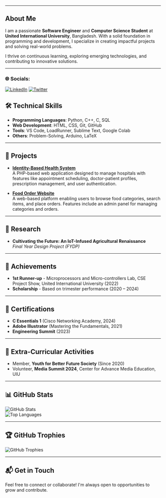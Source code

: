 <!-- # 👨‍💻 Ahsan Yasir Sharar  

### 🌍 Location: Dhaka, Bangladesh  
📧 Email: [sahsanyasir@gmail.com](mailto:sahsanyasir@gmail.com)  
📞 Phone: [+880 1729524544](tel:+8801729524544)  
🔗 [LinkedIn](https://www.linkedin.com/in/ays19/) | [Portfolio](https://ays19.github.io/Sharar-s-portfolio/)   -->

---

## About Me  

I am a passionate **Software Engineer** and **Computer Science Student** at **United International University**, Bangladesh. With a solid foundation in programming and development, I specialize in creating impactful projects and solving real-world problems.  

I thrive on continuous learning, exploring emerging technologies, and contributing to innovative solutions.  

<!-- ---

## 🎓 Education  

- **B.Sc. in Computer Science and Engineering**  
  *United International University (2020 – 2024)*  
  **CGPA:** 3.38/4.00  

- **HSC in Science**  
  *Cox’s Bazar Govt. College (2016 – 2019)*   -->

---

### 🌐 Socials:
[![LinkedIn](https://img.shields.io/badge/-LinkedIn-blue?style=flat-square&logo=linkedin)](https://www.linkedin.com/in/yourusername/)
[![Twitter](https://img.shields.io/badge/-Twitter-blue?style=flat-square&logo=twitter)](https://twitter.com/yourusername)


## 🛠️ Technical Skills  

- **Programming Languages**: Python, C++, C, SQL  
- **Web Development**: HTML, CSS, Git, GitHub  
- **Tools**: VS Code, LoadRunner, Sublime Text, Google Colab  
- **Others**: Problem-Solving, Arduino, LaTeX  

---

## 🌟 Projects  

- **[Identity-Based Health System](https://github.com/ays19/Identity-based-health-system)**  
  A PHP-based web application designed to manage hospitals with features like appointment scheduling, doctor-patient profiles, prescription management, and user authentication.

- **[Food Order Website](https://github.com/ays19/Food_order)**  
  A web-based platform enabling users to browse food categories, search items, and place orders. Features include an admin panel for managing categories and orders.  

---

## 🔬 Research  

- **Cultivating the Future: An IoT-Infused Agricultural Renaissance**  
  *Final Year Design Project (FYDP)*  

---

## 🏅 Achievements  

- **1st Runner-up** - Microprocessors and Micro-controllers Lab, CSE Project Show, United International University (2022)  
- **Scholarship** - Based on trimester performance (2020 – 2024)  

---

## 📜 Certifications  

- **C Essentials 1** (Cisco Networking Academy, 2024)  
- **Adobe Illustrator** (Mastering the Fundamentals, 2021)  
- **Engineering Summit** (2023)  

---

## 🤝 Extra-Curricular Activities  

- Member, **Youth for Better Future Society** (Since 2020)  
- Volunteer, **Media Summit 2024**, Center for Advance Media Education, UIU  

---

## 📊 GitHub Stats  

![GitHub Stats](https://github-readme-stats.vercel.app/api?username=ays19&show_icons=true&theme=radical)  
![Top Languages](https://github-readme-stats.vercel.app/api/top-langs/?username=ays19&layout=compact&theme=radical)  

---

## 🏆 GitHub Trophies  

![GitHub Trophies](https://github-profile-trophy.vercel.app/?username=ays19&theme=radical)  

---

## 📬 Get in Touch  

Feel free to connect or collaborate! I'm always open to opportunities to grow and contribute.  
